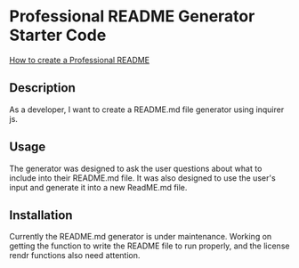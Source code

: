 # Professional README Generator Starter Code

[How to create a Professional README](https://coding-boot-camp.github.io/full-stack/github/professional-readme-guide)

## Description
As a developer, I want to create a README.md file generator using inquirer js. 

## Usage 
The generator was designed to ask the user questions about what to include into their README.md file. It was also designed to use the user's input and generate it into a new ReadME.md file. 

## Installation 
Currently the README.md generator is under maintenance. Working on getting the function to write the README file to run properly, and the license rendr functions also need attention.
